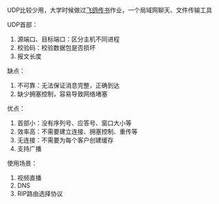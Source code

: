 UDP比较少用，大学时候做过[飞鸽传书](https://github.com/Afauria/IPMsg)作业，一个局域网聊天、文件传输工具

UDP首部：

1. 源端口、目标端口：区分主机不同进程
2. 校验码：校验数据包是否损坏
3. 报文长度

缺点：

1. 不可靠：无法保证消息完整，正确到达
2. 缺少拥塞控制，容易导致网络堵塞

优点：

1. 首部小：没有序列号、应答号、窗口大小等
2. 效率高：不需要建立连接、拥塞控制、重传等
3. 无连接：不需要为每个客户创建缓存
4. 支持广播

使用场景：

1. 视频直播
2. DNS
3. RIP路由选择协议
